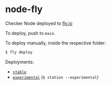 # node-fly
Checker Node deployed to [fly.io](https://fly.io)

To deploy, push to `main`.

To deploy manually, inside the respective folder:

```bash
$ fly deploy
```

Deployments:
- [`stable`](https://fly.io/apps/core-fly)
- [`experimental`](https://fly.io/apps/core-fly-experimental) (`$ station --experimental`)
